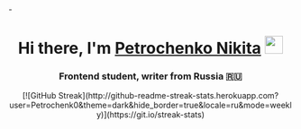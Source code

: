 -<h1 align="center">Hi there, I'm <a href="https://daniilshat.ru/" target="_blank">Petrochenko Nikita</a> 
<img src="https://github.com/blackcater/blackcater/raw/main/images/Hi.gif" height="32"/></h1>
<h3 align="center">Frontend student, writer from Russia 🇷🇺</h3>



<div align="center">[![GitHub Streak](http://github-readme-streak-stats.herokuapp.com?user=Petrochenk0&theme=dark&hide_border=true&locale=ru&mode=weekly)](https://git.io/streak-stats)</div>
